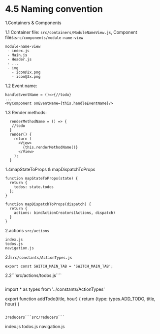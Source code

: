 # 4.5 Naming convention

1.Containers & Components

1.1 Container file: ```src/containers/ModuleNameView.js```, Component files:```src/components/module-name-view```
```
module-name-view
 - index.js
 - Main.js
 - Header.js
 - ...
 - img
   - icon@2x.png
   - icon@3x.png
```

1.2 Event name: 

```
handleEventName = ()=>{//todo}
...
<MyComponent onEventName={this.handleEventName}/>
```

1.3 Render methods:

```
  renderMethodName = () => {
   //todo
  }
  render() {
    return (
      <View>
        {this.renderMethodName()}
      </View>
    );
  }
````
1.4mapStateToProps & mapDispatchToProps

```
function mapStateToProps(state) {
  return {
    todos: state.todos
  };
}

function mapDispatchToProps(dispatch) {
  return {
    actions: bindActionCreators(Actions, dispatch)
  }
}
```

2.actions ```src/actions```

```
index.js
todos.js
navigation.js
```

2.1```src/constants/ActionTypes.js```

````
export const SWITCH_MAIN_TAB = 'SWITCH_MAIN_TAB';

````
2.2```src/actions/todos.js````
```

```
import * as types from '../constants/ActionTypes'

export function addTodo(title, hour) {
  return {type: types.ADD_TODO, title, hour}
}
```

3reducers```src/reducers```
```
index.js
todos.js
navigation.js
```